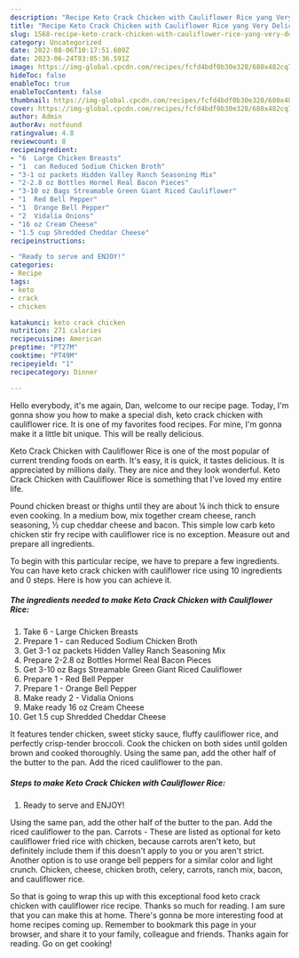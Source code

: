 ```yaml
---
description: "Recipe Keto Crack Chicken with Cauliflower Rice yang Very Delicious"
title: "Recipe Keto Crack Chicken with Cauliflower Rice yang Very Delicious"
slug: 1568-recipe-keto-crack-chicken-with-cauliflower-rice-yang-very-delicious
category: Uncategorized
date: 2022-08-06T10:17:51.609Z
date: 2023-06-24T03:05:36.591Z
image: https://img-global.cpcdn.com/recipes/fcfd4bdf0b30e328/680x482cq70/keto-crack-chicken-with-cauliflower-rice-recipe-main-photo.jpg
hideToc: false
enableToc: true
enableTocContent: false
thumbnail: https://img-global.cpcdn.com/recipes/fcfd4bdf0b30e328/680x482cq70/keto-crack-chicken-with-cauliflower-rice-recipe-main-photo.jpg
cover: https://img-global.cpcdn.com/recipes/fcfd4bdf0b30e328/680x482cq70/keto-crack-chicken-with-cauliflower-rice-recipe-main-photo.jpg
author: Admin
authorAv: notfound
ratingvalue: 4.8
reviewcount: 8
recipeingredient:
- "6  Large Chicken Breasts"
- "1  can Reduced Sodium Chicken Broth"
- "3-1 oz packets Hidden Valley Ranch Seasoning Mix"
- "2-2.8 oz Bottles Hormel Real Bacon Pieces"
- "3-10 oz Bags Streamable Green Giant Riced Cauliflower"
- "1  Red Bell Pepper"
- "1  Orange Bell Pepper"
- "2  Vidalia Onions"
- "16 oz Cream Cheese"
- "1.5 cup Shredded Cheddar Cheese"
recipeinstructions:

- "Ready to serve and ENJOY!"
categories:
- Recipe
tags:
- keto
- crack
- chicken

katakunci: keto crack chicken 
nutrition: 271 calories
recipecuisine: American
preptime: "PT27M"
cooktime: "PT49M"
recipeyield: "1"
recipecategory: Dinner

---
```



Hello everybody, it's me again, Dan, welcome to our recipe page. Today, I'm gonna show you how to make a special dish, keto crack chicken with cauliflower rice. It is one of my favorites food recipes. For mine, I'm gonna make it a little bit unique. This will be really delicious.

Keto Crack Chicken with Cauliflower Rice is one of the most popular of current trending foods on earth. It's easy, it is quick, it tastes delicious. It is appreciated by millions daily. They are nice and they look wonderful. Keto Crack Chicken with Cauliflower Rice is something that I've loved my entire life.

Pound chicken breast or thighs until they are about ¼ inch thick to ensure even cooking. In a medium bow, mix together cream cheese, ranch seasoning, ½ cup cheddar cheese and bacon. This simple low carb keto chicken stir fry recipe with cauliflower rice is no exception. Measure out and prepare all ingredients.


To begin with this particular recipe, we have to prepare a few ingredients. You can have keto crack chicken with cauliflower rice using 10 ingredients and 0 steps. Here is how you can achieve it.

<!--inarticleads1-->

##### The ingredients needed to make Keto Crack Chicken with Cauliflower Rice:

1. Take 6 - Large Chicken Breasts
1. Prepare 1 - can Reduced Sodium Chicken Broth
1. Get 3-1 oz packets Hidden Valley Ranch Seasoning Mix
1. Prepare 2-2.8 oz Bottles Hormel Real Bacon Pieces
1. Get 3-10 oz Bags Streamable Green Giant Riced Cauliflower
1. Prepare 1 - Red Bell Pepper
1. Prepare 1 - Orange Bell Pepper
1. Make ready 2 - Vidalia Onions
1. Make ready 16 oz Cream Cheese
1. Get 1.5 cup Shredded Cheddar Cheese


It features tender chicken, sweet sticky sauce, fluffy cauliflower rice, and perfectly crisp-tender broccoli. Cook the chicken on both sides until golden brown and cooked thoroughly. Using the same pan, add the other half of the butter to the pan. Add the riced cauliflower to the pan. 

<!--inarticleads2-->

##### Steps to make Keto Crack Chicken with Cauliflower Rice:


1. Ready to serve and ENJOY!

Using the same pan, add the other half of the butter to the pan. Add the riced cauliflower to the pan. Carrots - These are listed as optional for keto cauliflower fried rice with chicken, because carrots aren&#39;t keto, but definitely include them if this doesn&#39;t apply to you or you aren&#39;t strict. Another option is to use orange bell peppers for a similar color and light crunch. Chicken, cheese, chicken broth, celery, carrots, ranch mix, bacon, and cauliflower rice. 

So that is going to wrap this up with this exceptional food keto crack chicken with cauliflower rice recipe. Thanks so much for reading. I am sure that you can make this at home. There's gonna be more interesting food at home recipes coming up. Remember to bookmark this page in your browser, and share it to your family, colleague and friends. Thanks again for reading. Go on get cooking!
